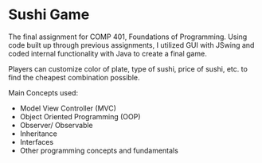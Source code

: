 # Sushi Game

The final assignment for COMP 401, Foundations of Programming. 
Using code built up through previous assignments, I utilized GUI with 
JSwing and coded internal functionality with Java to create a final game. 

Players can customize color of plate, type of sushi, price of sushi, etc. 
to find the cheapest combination possible. 

Main Concepts used:
* Model View Controller (MVC)
* Object Oriented Programming (OOP)
* Observer/ Observable
* Inheritance
* Interfaces
* Other programming concepts and fundamentals
